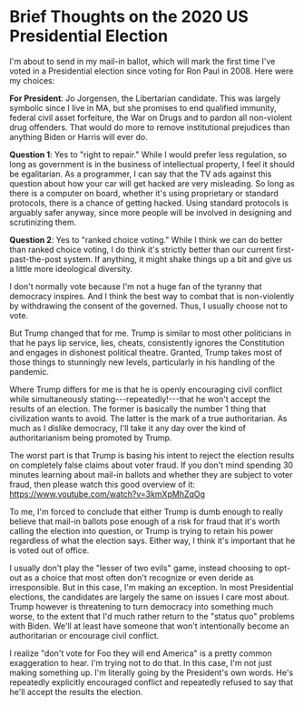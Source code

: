 Brief Thoughts on the 2020 US Presidential Election
===================================================
I'm about to send in my mail-in ballot, which will mark the first time I've
voted in a Presidential election since voting for Ron Paul in 2008. Here were
my choices:

**For President**: Jo Jorgensen, the Libertarian candidate. This was largely
symbolic since I live in MA, but she promises to end qualified immunity,
federal civil asset forfeiture, the War on Drugs and to pardon all non-violent
drug offenders. That would do more to remove institutional prejudices than
anything Biden or Harris will ever do.

**Question 1**: Yes to "right to repair." While I would prefer less regulation,
so long as government is in the business of intellectual property, I feel
it should be egalitarian. As a programmer, I can say that the TV ads against
this question about how your car will get hacked are very misleading. So long
as there is a computer on board, whether it's using proprietary or standard
protocols, there is a chance of getting hacked. Using standard protocols is
arguably safer anyway, since more people will be involved in designing and
scrutinizing them.

**Question 2**: Yes to "ranked choice voting." While I think we can do better
than ranked choice voting, I do think it's strictly better than our current
first-past-the-post system. If anything, it might shake things up a bit and
give us a little more ideological diversity.

I don't normally vote because I'm not a huge fan of the tyranny that democracy
inspires. And I think the best way to combat that is non-violently by
withdrawing the consent of the governed. Thus, I usually choose not to vote.

But Trump changed that for me. Trump is similar to most other politicians in
that he pays lip service, lies, cheats, consistently ignores the Constitution
and engages in dishonest political theatre. Granted, Trump takes most of those
things to stunningly new levels, particularly in his handling of the pandemic.

Where Trump differs for me is that he is openly encouraging civil conflict
while simultaneously stating---repeatedly!---that he won't accept the results
of an election. The former is basically the number 1 thing that civilization
wants to avoid. The latter is the mark of a true authoritarian. As much as I
dislike democracy, I'll take it any day over the kind of authoritarianism being
promoted by Trump.

The worst part is that Trump is basing his intent to reject the election
results on completely false claims about voter fraud. If you don't mind
spending 30 minutes learning about mail-in ballots and whether they are
subject to voter fraud, then please watch this good overview of it:
https://www.youtube.com/watch?v=3kmXpMhZqOg

To me, I'm forced to conclude that either Trump is dumb enough to really
believe that mail-in ballots pose enough of a risk for fraud that it's worth
calling the election into question, or Trump is trying to retain his power
regardless of what the election says. Either way, I think it's important that
he is voted out of office.

I usually don't play the "lesser of two evils" game, instead choosing to
opt-out as a choice that most often don't recognize or even deride as
irresponsible. But in this case, I'm making an exception. In most Presidential
elections, the candidates are largely the same on issues I care most about.
Trump however is threatening to turn democracy into something much worse, to
the extent that I'd much rather return to the "status quo" problems with Biden.
We'll at least have someone that won't intentionally become an authoritarian or
encourage civil conflict.

I realize "don't vote for Foo they will end America" is a pretty common
exaggeration to hear. I'm trying not to do that. In this case, I'm not just
making something up. I'm literally going by the President's own words. He's
repeatedly explicitly encouraged conflict and repeatedly refused to say that
he'll accept the results the election.
